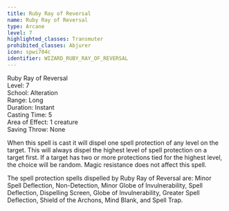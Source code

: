 ```yaml
---
title: Ruby Ray of Reversal
name: Ruby Ray of Reversal
type: Arcane
level: 7
highlighted_classes: Transmuter
prohibited_classes: Abjurer
icon: spwi704c
identifier: WIZARD_RUBY_RAY_OF_REVERSAL
---
```

Ruby Ray of Reversal  
Level: 7  
School: Alteration  
Range: Long  
Duration: Instant  
Casting Time: 5  
Area of Effect: 1 creature  
Saving Throw: None  
  
When this spell is cast it will dispel one spell protection of any level on the target. This will always dispel the highest level of spell protection on a target first. If a target has two or more protections tied for the highest level, the choice will be random. Magic resistance does not affect this spell.  
  
The spell protection spells dispelled by Ruby Ray of Reversal are: Minor Spell Deflection, Non-Detection, Minor Globe of Invulnerability, Spell Deflection, Dispelling Screen, Globe of Invulnerability, Greater Spell Deflection, Shield of the Archons, Mind Blank, and Spell Trap.  
